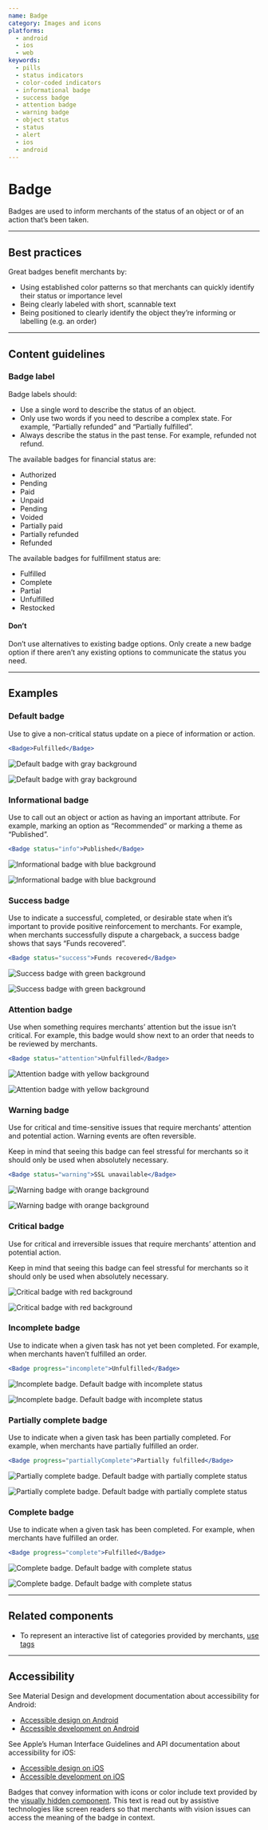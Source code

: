 ```yaml
---
name: Badge
category: Images and icons
platforms:
  - android
  - ios
  - web
keywords:
  - pills
  - status indicators
  - color-coded indicators
  - informational badge
  - success badge
  - attention badge
  - warning badge
  - object status
  - status
  - alert
  - ios
  - android
---
```


# Badge

Badges are used to inform merchants of the status of an object or of an action that’s been taken.

---

## Best practices

Great badges benefit merchants by:

- Using established color patterns so that merchants can quickly identify their status or importance level
- Being clearly labeled with short, scannable text
- Being positioned to clearly identify the object they’re informing or labelling (e.g. an order)

---

## Content guidelines

### Badge label

Badge labels should:

- Use a single word to describe the status of an object.
- Only use two words if you need to describe a complex state. For example, “Partially refunded” and “Partially fulfilled”.
- Always describe the status in the past tense. For example, refunded not refund.

The available badges for financial status are:

- Authorized
- Pending
- Paid
- Unpaid
- Pending
- Voided
- Partially paid
- Partially refunded
- Refunded

The available badges for fulfillment status are:

- Fulfilled
- Complete
- Partial
- Unfulfilled
- Restocked

<!-- usagelist -->

#### Don’t

Don’t use alternatives to existing badge options. Only create a new badge option if there aren’t any existing options to communicate the status you need.

<!-- end -->

---

## Examples

### Default badge

Use to give a non-critical status update on a piece of information or action.

```jsx
<Badge>Fulfilled</Badge>
```

<!-- content-for: android -->

![Default badge with gray background](/public_images/components/Badge/android/default@2x.png)

<!-- /content-for -->

<!-- content-for: ios -->

![Default badge with gray background](/public_images/components/Badge/ios/default@2x.png)

<!-- /content-for -->

### Informational badge

Use to call out an object or action as having an important attribute. For example, marking an option as “Recommended” or marking a theme as “Published”.

```jsx
<Badge status="info">Published</Badge>
```

<!-- content-for: android -->

![Informational badge with blue background](/public_images/components/Badge/android/informational@2x.png)

<!-- /content-for -->

<!-- content-for: ios -->

![Informational badge with blue background](/public_images/components/Badge/ios/informational@2x.png)

<!-- /content-for -->

### Success badge

Use to indicate a successful, completed, or desirable state when it’s important to provide positive reinforcement to merchants. For example, when merchants successfully dispute a chargeback, a success badge shows that says “Funds recovered”.

```jsx
<Badge status="success">Funds recovered</Badge>
```

<!-- content-for: android -->

![Success badge with green background](/public_images/components/Badge/android/success@2x.png)

<!-- /content-for -->

<!-- content-for: ios -->

![Success badge with green background](/public_images/components/Badge/ios/success@2x.png)

<!-- /content-for -->

### Attention badge

Use when something requires merchants’ attention but the issue isn’t critical. For example, this badge would show next to an order that needs to be reviewed by merchants.

```jsx
<Badge status="attention">Unfulfilled</Badge>
```

<!-- content-for: android -->

![Attention badge with yellow background](/public_images/components/Badge/android/attention@2x.png)

<!-- /content-for -->

<!-- content-for: ios -->

![Attention badge with yellow background](/public_images/components/Badge/ios/attention@2x.png)

<!-- /content-for -->

### Warning badge

Use for critical and time-sensitive issues that require merchants’ attention and potential action. Warning events are often reversible.

Keep in mind that seeing this badge can feel stressful for merchants so it should only be used when absolutely necessary.

```jsx
<Badge status="warning">SSL unavailable</Badge>
```

<!-- content-for: android -->

![Warning badge with orange background](/public_images/components/Badge/android/warning@2x.png)

<!-- /content-for -->

<!-- content-for: ios -->

![Warning badge with orange background](/public_images/components/Badge/ios/warning@2x.png)

<!-- /content-for -->

### Critical badge

<!-- example-for: android, ios -->

Use for critical and irreversible issues that require merchants’ attention and potential action.

Keep in mind that seeing this badge can feel stressful for merchants so it should only be used when absolutely necessary.

<!-- content-for: android -->

![Critical badge with red background](/public_images/components/Badge/android/critical@2x.png)

<!-- /content-for -->

<!-- content-for: ios -->

![Critical badge with red background](/public_images/components/Badge/ios/critical@2x.png)

<!-- /content-for -->

### Incomplete badge

Use to indicate when a given task has not yet been completed. For example, when merchants haven’t fulfilled an order.

```jsx
<Badge progress="incomplete">Unfulfilled</Badge>
```

<!-- content-for: android -->

![Incomplete badge. Default badge with incomplete status](/public_images/components/Badge/android/incomplete@2x.png)

<!-- /content-for -->

<!-- content-for: ios -->

![Incomplete badge. Default badge with incomplete status](/public_images/components/Badge/ios/incomplete@2x.png)

<!-- /content-for -->

### Partially complete badge

Use to indicate when a given task has been partially completed. For example, when merchants have partially fulfilled an order.

```jsx
<Badge progress="partiallyComplete">Partially fulfilled</Badge>
```

<!-- content-for: android -->

![Partially complete badge. Default badge with partially complete status](/public_images/components/Badge/android/partially-complete@2x.png)

<!-- /content-for -->

<!-- content-for: ios -->

![Partially complete badge. Default badge with partially complete status](/public_images/components/Badge/ios/partially-complete@2x.png)

<!-- /content-for -->

### Complete badge

Use to indicate when a given task has been completed. For example, when merchants have fulfilled an order.

```jsx
<Badge progress="complete">Fulfilled</Badge>
```

<!-- content-for: android -->

![Complete badge. Default badge with complete status](/public_images/components/Badge/android/complete@2x.png)

<!-- /content-for -->

<!-- content-for: ios -->

![Complete badge. Default badge with complete status](/public_images/components/Badge/ios/complete@2x.png)

<!-- /content-for -->

---

## Related components

- To represent an interactive list of categories provided by merchants, [use tags](/components/forms/tag)

---

## Accessibility

<!-- content-for: android -->

See Material Design and development documentation about accessibility for Android:

- [Accessible design on Android](https://material.io/design/usability/accessibility.html)
- [Accessible development on Android](https://developer.android.com/guide/topics/ui/accessibility/)

<!-- /content-for -->

<!-- content-for: ios -->

See Apple’s Human Interface Guidelines and API documentation about accessibility for iOS:

- [Accessible design on iOS](https://developer.apple.com/design/human-interface-guidelines/ios/app-architecture/accessibility/)
- [Accessible development on iOS](https://developer.apple.com/accessibility/ios/)

<!-- /content-for -->

<!-- content-for: web -->

Badges that convey information with icons or color include text provided by the [visually hidden component](/components/titles-and-text/visually-hidden#navigation). This text is read out by assistive technologies like screen readers so that merchants with vision issues can access the meaning of the badge in context.

<!-- /content-for -->
